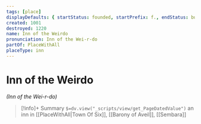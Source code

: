 ```yaml
---
tags: [place]
displayDefaults: { startStatus: founded, startPrefix: f., endStatus: burned down, endPrefix: d. }
created: 1001
destroyed: 1220
name: Inn of the Weirdo
pronunciation: Inn of the Wei-r-do
partOf: PlaceWithAll
placeType: inn
---
```

# Inn of the Weirdo
*(Inn of the Wei-r-do)*
>[!info]+ Summary
>`$=dv.view("_scripts/view/get_PageDatedValue")`
> an inn in [[PlaceWithAll|Town Of Six]], [[Barony of Aveil]], [[Sembara]]